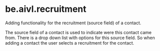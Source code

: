 be.aivl.recruitment
===================

Adding functionality for the recruitment (source field) of a contact.

The source field of a contact is used to indicate were this contact came from.
There is a drop down list with options for this source field. So when adding a contact the user selects a recruitment for the contact.

